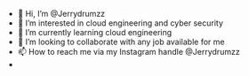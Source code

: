 - 👋 Hi, I’m @Jerrydrumzz
- 👀 I’m interested in cloud engineering and cyber security 
- 🌱 I’m currently learning cloud engineering 
- 💞️ I’m looking to collaborate with any job available for me
- 📫 How to reach me via my Instagram handle @Jerrydrumzz 
- 

<!---
Jerrydrumzz/Jerrydrumzz is a ✨ special ✨ repository because its `README.md` (this file) appears on your GitHub profile.
You can click the Preview link to take a look at your changes.
--->
